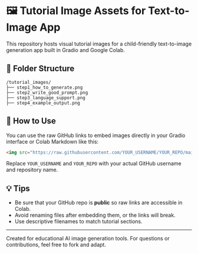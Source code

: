 # 🖼️ Tutorial Image Assets for Text-to-Image App

This repository hosts visual tutorial images for a child-friendly text-to-image generation app built in Gradio and Google Colab.

## 📂 Folder Structure

```
/tutorial_images/
├── step1_how_to_generate.png
├── step2_write_good_prompt.png
├── step3_language_support.png
├── step4_example_output.png
```

## 🧩 How to Use

You can use the raw GitHub links to embed images directly in your Gradio interface or Colab Markdown like this:

```html
<img src="https://raw.githubusercontent.com/YOUR_USERNAME/YOUR_REPO/main/tutorial_images/step1_how_to_generate.png" width="300">
```

Replace `YOUR_USERNAME` and `YOUR_REPO` with your actual GitHub username and repository name.

## 💡 Tips

- Be sure that your GitHub repo is **public** so raw links are accessible in Colab.
- Avoid renaming files after embedding them, or the links will break.
- Use descriptive filenames to match tutorial sections.

---
Created for educational AI image generation tools. For questions or contributions, feel free to fork and adapt.
